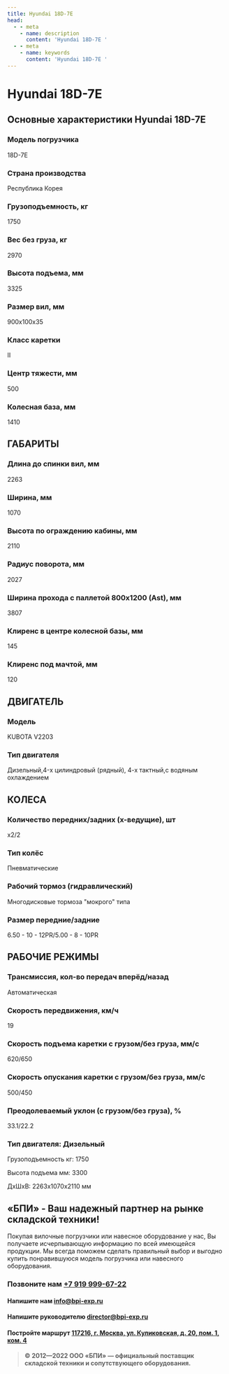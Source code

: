 ```yaml
---
title: Hyundai 18D-7E
head:
  - - meta
    - name: description
      content: 'Hyundai 18D-7E '
  - - meta
    - name: keywords 
      content: 'Hyundai 18D-7E '
---
```


# Hyundai 18D-7E
## Основные характеристики Hyundai 18D-7E

### Модель погрузчика
18D-7E
### Страна производства
Республика Корея
### Грузоподъемность, кг
1750
### Вес без груза, кг
2970
### Высота подъема, мм
3325
### Размер вил, мм
900х100х35
### Класс каретки
II
### Центр тяжести, мм
500
### Колесная база, мм
1410

## ГАБАРИТЫ
### Длина до спинки вил, мм
2263
### Ширина, мм
1070
### Высота по ограждению кабины, мм
2110
### Радиус поворота, мм
2027
### Ширина прохода с паллетой 800х1200 (Ast), мм
3807
### Клиренс в центре колесной базы, мм
145
### Клиренс под мачтой, мм
120

## ДВИГАТЕЛЬ
### Модель
KUBOTA V2203
### Тип двигателя
Дизельный,4-x цилиндровый (рядный), 4-х тактный,с водяным охлаждением

## КОЛЕСА
### Количество передних/задних (х-ведущие), шт
х2/2
### Тип колёс
Пневматические
### Рабочий тормоз (гидравлический)
Многодисковые тормоза "мокрого" типа
### Размер передние/задние
6.50 - 10 - 12PR/5.00 - 8 - 10PR

## РАБОЧИЕ РЕЖИМЫ
### Трансмиссия, кол-во передач вперёд/назад
Автоматическая
### Скорость передвижения, км/ч
19
### Скорость подъема каретки с грузом/без груза, мм/с
620/650
### Скорость опускания каретки с грузом/без груза, мм/с
500/450
### Преодолеваемый уклон (с грузом/без груза), %
33.1/22.2
### Тип двигателя: Дизельный

Грузоподъемность кг: 1750

Высота подъема мм: 3300

ДxШxВ: 2263x1070x2110 мм




## «БПИ» - Ваш надежный партнер на рынке складской техники!

Покупая вилочные погрузчики или навесное оборудование у нас, Вы получаете исчерпывающую информацию по всей имеющейся продукции. Мы всегда поможем сделать правильный выбор и выгодно купить понравившуюся модель погрузчика или навесного оборудования.


### Позвоните нам <a href="tel:+79199996722">+7 919 999-67-22</a>

#### Напишите нам <a href="mailto:info@bpi-exp.ru">info@bpi-exp.ru</a>

#### Напишите руководителю <a href="mailto:director@bpi-exp.ru">director@bpi-exp.ru</a>

#### Постройте маршрут <a href="https://yandex.ru/maps/213/moscow/?from=api-maps&ll=37.560718%2C55.567506&mode=routes&origin=jsapi_2_1_79&rtext=~55.567988%2C37.560664&rtt=mt&ruri=~&z=19">117216, г. Москва, ул. Куликовская, д. 20, пом. 1, ком. 4</a>

> **© 2012—2022 ООО «БПИ» — официальный поставщик складской техники и сопутствующего оборудования.**
